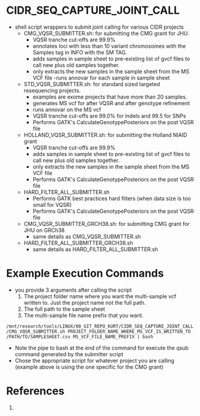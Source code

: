 # CIDR_SEQ_CAPTURE_JOINT_CALL
- shell script wrappers to submit joint calling for various CIDR projects
  - CMG_VQSR_SUBMITTER.sh: for submitting the CMG grant for JHU.
    - VQSR tranche cut-offs are 99.9%
    - annotates loci with less than 10 variant chromosomes with the Samples tag in INFO with the SM TAG.
    - adds samples in sample sheet to pre-existing list of gvcf files to call new plus old samples together.
    - only extracts the new samples in the sample sheet from the MS VCF file
      -runs annovar for each sample in sample sheet
  - STD_VQSR_SUBMITTER.sh: for standard sized targeted resequencing projects.
    - examples are exome projects that have more than 20 samples.
    - generates MS vcf for after VQSR and after genotype refinement
    - runs annovar on the MS vcf
    - VQSR tranche cut-offs are 99.0% for indels and 99.5 for SNPs
    - Performs GATK's CalculateGenotypePosteriors on the post VQSR file
  - HOLLAND_VQSR_SUBMITTER.sh: for submitting the Holland NIAID grant
    - VQSR tranche cut-offs are 99.9%
    - adds samples in sample sheet to pre-existing list of gvcf files to call new plus old samples together.
    - only extracts the new samples in the sample sheet from the MS VCF file
    - Performs GATK's CalculateGenotypePosteriors on the post VQSR file
  - HARD_FILTER_ALL_SUBMITTER.sh
    - Performs GATK best practices hard filters (when data size is too small for VQSR)
    - Performs GATK's CalculateGenotypePosteriors on the post VQSR file
  - CMG_VQSR_SUBMITTER_GRCH38.sh: for submitting CMG grant for JHU on GRCh38
    - same details as CMG_VQSR_SUBMITTER.sh
  - HARD_FILTER_ALL_SUBMITTER_GRCH38.sh
    - same details as HARD_FILTER_ALL_SUBMITTER.sh

# Example Execution Commands
- you provide 3 arguments after calling the script
  1. The project folder name where you want the multi-sample vcf written to. Just the project name not the full path.
  2. The full path to the sample sheet
  3. The multi-sample file name prefix that you want.

`/mnt/research/tools/LINUX/00_GIT_REPO_KURT/CIDR_SEQ_CAPTURE_JOINT_CALL/CMG_VQSR_SUBMITTER.sh PROJECT_FOLDER_NAME_WHERE_MS_VCF_IS_WRITTEN_TO /PATH/TO/SAMPLESHEET.csv MS_VCF_FILE_NAME_PREFIX | bash`

- Note the pipe to bash at the end of the command for execute the qsub command generated by the submitter script
- Chose the appropriate script for whatever project you are calling (example above is using the one specific for the CMG grant)

# References

1. 
